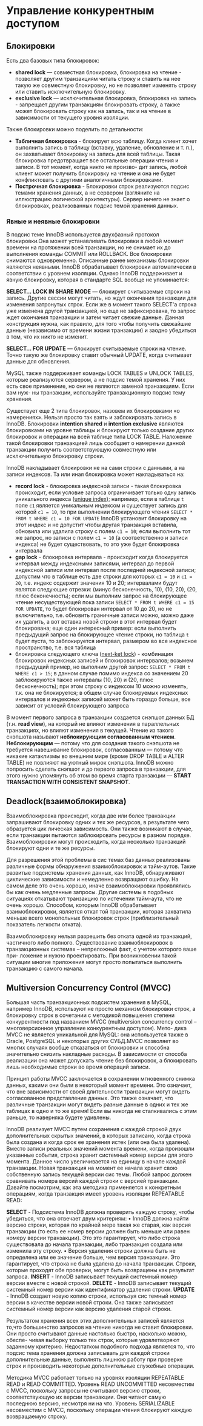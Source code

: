 # Управление конкурентным доступом

## Блокировки

Есть два базовых типа блокировок:

- **shared lock** — совместная блокировка, блокировка на чтение - позволяет другим транзакциям читать строку и ставить на нее такую же совместную блокировку, но не позволяет изменять строку или ставить исключительную блокировку.
- **exclusive lock** — исключительная блокировка, блокировка на запись - запрещает другим транзакциям блокировать строку, а также может блокировать строку как на запись, так и на чтение в зависимости от текущего уровня изоляции.

Также блокировки можно поделить по детальности:

- **Табличная блокировка** - блокирует всю таблицу. Когда клиент хочет выполнить запись в таблицу
  (вставку, удаление, обновление и т. п.), он захватывает блокировку на запись для всей таблицы. Такая блокировка предотвращает все остальные операции чтения и записи. В тот момент, когда никто не произво-
  дит запись, любой клиент может получить блокировку на чтение и она не будет конфликтовать с другими аналогичными блокировками.
- **Построчная блокировка** - Блокировки строк реализуются подсис темами хранения данных, а не
  сервером (взгляните на иллюстрацию логической архитектуры). Сервер ничего не знает о блокировках, реализованных подсис темой хранения данных.

### Явные и неявные блокировки

В подсис теме InnoDB используется двухфазный протокол блокировки.Она может устанавливать блокировки в любой момент времени на протяжении всей транзакции, но не снимает их до выполнения команды
COMMIT или ROLLBACK. Все блокировки снимаются одновременно. Описанные ранее механизмы блокировки являются неявными. InnoDB обрабатывает блокировки автоматически в соответствии с уровнем изоляции.
Однако InnoDB поддерживает и явную блокировку, которая в стандарте SQL вообще не упоминается:

**SELECT… LOCK IN SHARE MODE** — блокирует считываемые строки на запись.
Другие сессии могут читать, но ждут окончания транзакции для изменения затронутых строк. Если же в момент такого SELECT'а строка уже изменена другой транзакцией, но еще не зафиксирована, то запрос ждет окончания транзакции и затем читает свежие данные. Данная конструкция нужна, как правило, для того чтобы получить свежайшие данные (независимо от времени жизни транзакции) и заодно убедиться в том, что их никто не изменит. 

**SELECT… FOR UPDATE** — блокирует считываемые строки на чтение. Точно такую же блокировку ставит обычный UPDATE, когда считывает данные для обновления.

MySQL также поддерживает команды LOCK TABLES и UNLOCK TABLES, которые реализуются сервером, а не подсис темой хранения. У них есть свое применение, но они не являются заменой транзакциям. Если вам нуж-
ны транзакции, используйте транзакционную подсис тему хранения.

Существует еще 2 типа блокировок, назовем их блокировками «о намерениях». Нельзя просто так взять и заблокировать запись в InnoDB. Блокировки **intention shared** и **intention exclusive** являются блокировками на уровне таблицы и блокируют только создание других блокировок и операции на всей таблице типа LOCK TABLE. Наложение такой блокировки транзакцией лишь сообщает о намерении данной транзакции получить соответствующую совместную или исключительную блокировку строки. 

InnoDB накладывает блокировки не на сами строки с данными, а на записи индексов. Та или иная блокировка может накладываться на:

- **record lock** - блокировка индексной записи - такая блокировка происходит, если условие запроса ограничивает только одну запись уникального индекса ([unique index](http://dev.mysql.com/doc/refman/5.7/en/glossary.html#glos_unique_index)); например, если в таблице `t` поле `c1` является уникальным индексом и существует запись для которой `с1 = 10`, то при выполнении блокирующего чтения `SELECT * FROM t WHERE c1 = 10 FOR UPDATE` InnoDB установит блокировку на этот индекс и не допустит чтобы другая транзакция вставила, обновила или удалила строку с полем `с1 = 10`; если выполнить тот же запрос, но записи с полем `с1 = 10` (а соответственно и записи индекса) не будет существовать, то это уже будет блокировка интервала
- **gap lock** - блокировка интервала - происходит когда блокируется интервал между индексными записями, интервал до первой индексной записи или интервал после последней индексной записи; допустим что в таблице есть две строки для которых `с1 = 10` и `c1 = 20`, т.е. индекс содержит значения 10 и 20; интервалами будут являтся следующие отрезки: (минус бесконечность, 10), (10, 20), (20, плюс беконечность); если мы выполним запрос на блокирующее чтение несуществующей пока записи `SELECT * FROM t WHERE c1 = 15 FOR UPDATE`, то будет блокирован интервал от 10 до 20, но не включительно, т.е. обновить граничные записи можно, можно даже их удалить, а вот вставка новой строки в этот интервал будет блокирована; еще один интересный пример: если выполнить предыдущий запрос на блокирующее чтение строки, но таблица `t` будет пуста, то заблокируется интервал, размером во все индексное пространство, т.е. вся таблица
- блокировка следующего ключа ([next-ket lock](http://dev.mysql.com/doc/refman/5.7/en/glossary.html#glos_next_key_lock)) - комбинация блокировок индексных записей и блокировок интервалов; возьмем предыдущий пример, но выполним другой запрос: `SELECT * FROM t WHERE c1 > 15`; в данном случае помимо индекса со значением 20 заблокируются также интервалы (10, 20) и (20, плюс бесконечность); при этом строку с индексом 10 можно изменять, т.к. она не блокируется; в общем случае блокируемых индексных интервалов и индексных записей может быть гораздо больше, все зависит от условий блокирующего запроса

В момент первого запроса в транзакции создается снэпшот данных БД (т.н. **read view**), на который не влияют изменения в параллельных транзакциях, но влияют изменения в текущей. Чтение из такого снэпшота называют **неблокирующим согласованным чтением**. **Неблокирующим** — потому что для создания такого снэпшота не требуется навешивание блокировок, согласованным — потому что никакие катаклизмы во внешним мире (кроме DROP TABLE и ALTER TABLE) не повлияют на уютный мирок снэпшота. InnoDB можно попросить сделать снэпшот и до первого запроса в транзакции, для этого нужно упомянуть об этом во время старта транзакции — **START TRANSACTION WITH CONSISTENT SNAPSHOT**. 

## Deadlock(взаимоблокировка)

Взаимоблокировка происходит, когда две или более транзакции запрашивают блокировку одних и тех же ресурсов, в результате чего образуется цик лическая зависимость. Они также возникают в случае, если
транзакции пытаются заблокировать ресурсы в разном порядке. Взаимоблокировки могут происходить, когда несколько транзакций блокируют одни и те же ресурсы.

Для разрешения этой проблемы в сис темах баз данных реализованы
различные формы обнаружения взаимоблокировок и тайм-аутов. Такие развитые подсистемы хранения данных, как InnoDB, обнаруживают циклические зависимости и немедленно возвращают ошибку. На самом деле это очень хорошо, иначе взаимоблокировки проявлялись бы как очень медленные запросы. Другие системы в подобных ситуациях откатывают транзакцию по истечении тайм-аута, что не очень хорошо.
Способом, которым InnoDB обрабатывает взаимоблокировки, является откат той транзакции, которая захватила меньше всего монопольных блокировок строк (приблизительный показатель легкости отката).

Взаимоблокировку нельзя разрешить без отката одной из транзакций, частичного либо полного. Существование взаимоблокировок в транзакционных системах – непреложный факт, с учетом которого ваше при-
ложение и нужно проектировать. При возникновении такой ситуации многие приложения могут просто попытаться выполнить транзакцию с самого начала.

## Multiversion Concurrency Control (MVCC)

Большая часть транзакционных подсистем хранения в MySQL, например InnoDB, используют не просто механизм блокировки строк, а блокировку строк в сочетании с методикой повышения степени конкурентности под названием MVCC (multiversion concurrency control – многоверсионное управление конкурентным доступом). Мето-
дика MVCC не является уникальной для MySQL: она используется также в Oracle, PostgreSQL и некоторых других СУБД.MVCC позволяет во многих случаях вообще отказаться от блокировки и способна значительно снизить накладные расходы. В зависимости от способа реализации она может допускать чтение без блокировок, а блокировать лишь необходимые строки во время операций записи.

Принцип работы MVCC заключается в сохранении мгновенного снимка данных, какими они были в некоторый момент времени. Это означает, что вне зависимости от своей длительности транзакции могут видеть согласованное представление данных. Это также означает, что различные транзакции могут видеть разные данные в одних и тех же таблицах в одно и то же время! Если вы никогда не сталкивались с этим
раньше, то наверняка будете удивлены.

InnoDB реализует MVCC путем сохранения с каждой строкой двух дополнительных скрытых значений, в которых записано, когда строка была создана и когда срок ее хранения истек (или она была удалена). Вместо записи реальных значений момента времени, когда произошли указанные события, строка хранит системный номер версии для этого момента. Данное число увеличивается на единицу в начале каждой транзакции. Новая транзакция на момент ее начала хранит свою собственную запись текущей версии сис темы. Любой запрос должен сравнивать номера версий каждой строки с версией транзакции. Давайте посмотрим, как эта методика применяется к конкретным операциям, когда транзакция имеет уровень изоляции REPEATABLE READ:

**SELECT**  - Подсистема InnoDB должна проверить каждую строку, чтобы убедиться, что она отвечает двум критериям:
• InnoDB должна найти версию строки, которая по крайней мере такая же старая, как версия транзакции (то есть ее номер версии должен быть меньше или равен номеру версии транзакции). Это это гарантирует, что либо строка существовала до начала транзакции, либо транзакция создала или изменила эту строку.
• Версия удаления строки должна быть не определена или ее значение больше, чем версия транзакции. Это гарантирует, что строка не была удалена до начала транзакции. Строки, которые проходят обе проверки, могут быть возвращены как результат запроса.
**INSERT** - InnoDB записывает текущий системный номер версии вместе с новой строкой.
**DELETE** -  InnoDB записывает текущий системный номер версии как идентификатор удаления строки.
**UPDATE** - InnoDB создает новую копию строки, используя сис темный номер версии в качестве версии новой строки. Она также записывает системный номер версии как версию удаления старой строки. 

Результатом хранения всех этих дополнительных записей является то,что большинство запросов на чтение никогда не ставит блокировки. Они просто считывают данные настолько быстро, насколько можно, обеспе-
чивая выборку только тех строк, которые удовлетворяют заданному критерию. Недостатком подобного подхода является то, что подсис тема хранения должна записывать для каждой строки дополнительные данные, выполнять лишнюю работу при проверке строк и производить некоторые дополнительные служебные операции.

Методика MVCC работает только на уровнях изоляции REPEATABLE READ и READ COMMITTED. Уровень READ UNCOMMITTED несовместим с MVCC, поскольку запросы не считывают версию строки, соответствующую их версии транзакции. Они читают самую последнюю версию, несмотря ни на что. Уровень SERIALIZABLE несовместим с MVCC, поскольку операции чтения блокируют каждую возвращаемую строку.